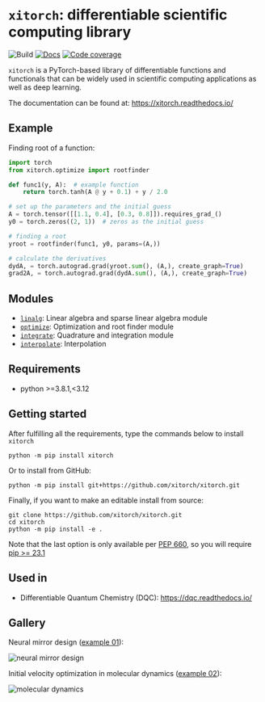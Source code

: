 # `xitorch`: differentiable scientific computing library

![Build](https://img.shields.io/github/workflow/status/xitorch/xitorch/CI)
[![Docs](https://img.shields.io/readthedocs/xitorch)](https://xitorch.readthedocs.io/)
[![Code coverage](https://img.shields.io/codecov/c/github/xitorch/xitorch)](https://codecov.io/gh/xitorch/xitorch)

`xitorch` is a PyTorch-based library of differentiable functions and functionals that
can be widely used in scientific computing applications as well as deep learning.

The documentation can be found at: https://xitorch.readthedocs.io/

## Example

Finding root of a function:

```python
import torch
from xitorch.optimize import rootfinder

def func1(y, A):  # example function
    return torch.tanh(A @ y + 0.1) + y / 2.0

# set up the parameters and the initial guess
A = torch.tensor([[1.1, 0.4], [0.3, 0.8]]).requires_grad_()
y0 = torch.zeros((2, 1))  # zeros as the initial guess

# finding a root
yroot = rootfinder(func1, y0, params=(A,))

# calculate the derivatives
dydA, = torch.autograd.grad(yroot.sum(), (A,), create_graph=True)
grad2A, = torch.autograd.grad(dydA.sum(), (A,), create_graph=True)
```

## Modules

* [`linalg`](xitorch/linalg/): Linear algebra and sparse linear algebra module
* [`optimize`](xitorch/optimize/): Optimization and root finder module
* [`integrate`](xitorch/integrate/): Quadrature and integration module
* [`interpolate`](xitorch/interpolate/): Interpolation

## Requirements

* python >=3.8.1,<3.12

## Getting started

After fulfilling all the requirements, type the commands below to install `xitorch`

    python -m pip install xitorch

Or to install from GitHub:

    python -m pip install git+https://github.com/xitorch/xitorch.git

Finally, if you want to make an editable install from source:

    git clone https://github.com/xitorch/xitorch.git
    cd xitorch
    python -m pip install -e .

Note that the last option is only available per [PEP 660](https://peps.python.org/pep-0660/), so you will require [pip >= 23.1](https://pip.pypa.io/en/stable/news/#v21-3)

## Used in

* Differentiable Quantum Chemistry (DQC): https://dqc.readthedocs.io/

## Gallery

Neural mirror design ([example 01](examples/01-mirror-design/)):

![neural mirror design](examples/01-mirror-design/images/mirror.gif)

Initial velocity optimization in molecular dynamics ([example 02](examples/02-molecular-dynamics/)):

![molecular dynamics](examples/02-molecular-dynamics/images/md.gif)
